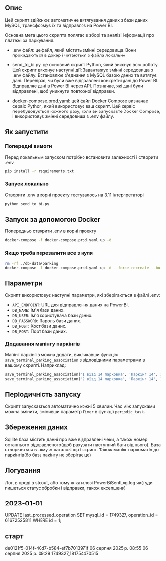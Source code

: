 
## Опис
Цей скрипт здійснює автоматичне витягування даних з бази даних MySQL, трансформує їх та відправляє на Power BI. 

Основна мета цього скрипта полягає в зборі та аналізі інформації про платежі за паркування.

* .env файл: це файл, який містить змінні середовища. Вони прокидаються в докер і читаються з файла локально

* send_to_bi.py: це основний скрипт Python, який виконує всю роботу. Цей скрипт виконує наступні дії: Завантажує змінні середовища з .env файлу.
Встановлює з'єднання з MySQL базою даних та витягує дані.
Перевіряє, чи були вже відправлені конкретні дані до Power BI.
Відправляє дані в Power BI через API.
Позначає, які дані були відправлені, щоб уникнути повторної відправки.

* docker-compose.prod.yaml: цей файл Docker Compose визначає сервіс Python, який використовує ваш скрипт. Цей сервіс перебудовується кожного разу, коли ви запускаєте Docker Compose, і використовує змінні середовища з .env файлу.

## Як запустити

### Попередні вимоги
Перед локальным запуском потрібно встановити залежності і створити .env
```bash
pip install -r requirements.txt
```

### Запуск локально
Cтворити .env в корні проекту тестувалось на 3.11 інтерпретаторі

```bash
python send_to_bi.py
```

## Запуск за допомогою Docker
Попередньо створити .env в корні проекту
```bash
docker-compose -f docker-compose.prod.yaml up -d
```

### Якщо треба перезалити все з нуля

```bash
rm -rf ./db-data/parking
docker-compose -f docker-compose.prod.yaml up -d --force-recreate --build
```
## Параметри
Скрипт використовує наступні параметри, які зберігаються в файлі .env:

- `API_ENDPOINT`: URL для відправлення даних на Power BI.
- `DB_NAME`: Ім'я бази даних.
- `DB_USER`: Ім'я користувача бази даних.
- `DB_PASSWORD`: Пароль бази даних.
- `DB_HOST`: Хост бази даних.
- `DB_PORT`: Порт бази даних.

### Додавання мапінгу паркінгів
Мапінг паркінгів можна додати, викликавши функцію `save_terminal_parking_association` з відповідними параметрами в вашому скрипті. Наприклад:

```python
save_terminal_parking_association('1 вїзд 14 парковка', 'Паркінг 14', 12)
save_terminal_parking_association('2 вїзд 14 парковка', 'Паркінг 14', 13)
```

## Періодичність запуску
Скрипт запускається автоматично кожні 5 хвилин. Час між запусками можна змінити, змінивши параметр `Timer` в функції `periodic_task`.

## Збереження даних
Sqllite база містить данні про вже відправлені чеки, а також номер останнього відправленого(щоб рахувати наступний батч від нього). База створюється в тому ж каталозі що і скрипт. Також мапінг паркоматів до паркінгів(бо база пакінгу не зберігає це)

## Логування
Лог, в проді в stdout, або тому ж каталозі PowerBiSentLog.log як(туди пишеться статус обробки і відправки, також ексепшени)

## 2023-01-01
UPDATE last_processed_operation SET mysql_id = 1749327, operation_id = 61672525811 WHERE id = 1;



## старт
de0121f5-014f-40d7-b584-ef7b7013971f 	06 серпня 2025 р. 08:55	06 серпня 2025 р. 09:29	1749327_181754470515